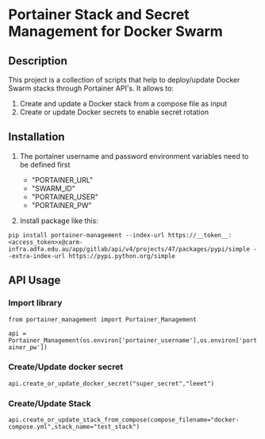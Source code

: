 # Portainer Stack and Secret Management for Docker Swarm

## Description
This project is a collection of scripts that help to deploy/update Docker Swarm stacks through Portainer API's. 
It allows to: 
1. Create and update a Docker stack from a compose file as input 
2. Create or update Docker secrets to enable secret rotation
## Installation
1. The portainer username and password environment variables need to be defined first
    - "PORTAINER_URL"
    - "SWARM_ID"
    - "PORTAINER_USER"
    - "PORTAINER_PW"

2. Install package like this:

`pip install portainer-management --index-url https://__token__:<access_token>x@carm-infra.adfa.edu.au/app/gitlab/api/v4/projects/47/packages/pypi/simple --extra-index-url https://pypi.python.org/simple`


## API Usage

### Import library
`
from portainer_management import Portainer_Management
`

`
api = Portainer_Management(os.environ['portainer_username'],os.environ['portainer_pw'])
`

### Create/Update docker secret

`
api.create_or_update_docker_secret("super_secret","leeet")
`

### Create/Update Stack
`
api.create_or_update_stack_from_compose(compose_filename="docker-compose.yml",stack_name="test_stack")
`

